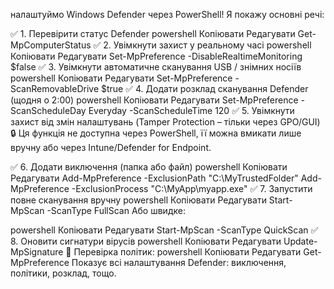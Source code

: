 налаштуймо Windows Defender через PowerShell! Я покажу основні речі:

✅ 1. Перевірити статус Defender
powershell
Копіювати
Редагувати
Get-MpComputerStatus
✅ 2. Увімкнути захист у реальному часі
powershell
Копіювати
Редагувати
Set-MpPreference -DisableRealtimeMonitoring $false
✅ 3. Увімкнути автоматичне сканування USB / знімних носіїв
powershell
Копіювати
Редагувати
Set-MpPreference -ScanRemovableDrive $true
✅ 4. Додати розклад сканування Defender (щодня о 2:00)
powershell
Копіювати
Редагувати
Set-MpPreference -ScanScheduleDay Everyday -ScanScheduleTime 120
✅ 5. Увімкнути захист від змін налаштувань (Tamper Protection – тільки через GPO/GUI)
🔒 Ця функція не доступна через PowerShell, її можна вмикати лише вручну або через Intune/Defender for Endpoint.

✅ 6. Додати виключення (папка або файл)
powershell
Копіювати
Редагувати
Add-MpPreference -ExclusionPath "C:\MyTrustedFolder"
Add-MpPreference -ExclusionProcess "C:\MyApp\myapp.exe"
✅ 7. Запустити повне сканування вручну
powershell
Копіювати
Редагувати
Start-MpScan -ScanType FullScan
Або швидке:

powershell
Копіювати
Редагувати
Start-MpScan -ScanType QuickScan
✅ 8. Оновити сигнатури вірусів
powershell
Копіювати
Редагувати
Update-MpSignature
🧠 Перевірка політик:
powershell
Копіювати
Редагувати
Get-MpPreference
Показує всі налаштування Defender: виключення, політики, розклад, тощо.